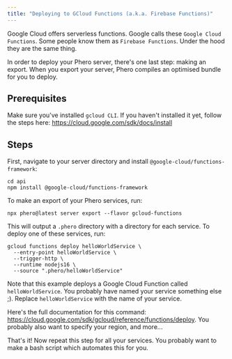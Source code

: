 ```yaml
---
title: "Deploying to GCloud Functions (a.k.a. Firebase Functions)"
---
```


Google Cloud offers serverless functions. Google calls these `Google Cloud Functions`. Some people know them as `Firebase Functions`. Under the hood they are the same thing.

In order to deploy your Phero server, there's one last step: making an export. When you export your server, Phero compiles an optimised bundle for you to deploy.

## Prerequisites

Make sure you've installed `gcloud CLI`. If you haven't installed it yet, follow the steps here: https://cloud.google.com/sdk/docs/install

## Steps

First, navigate to your server directory and install `@google-cloud/functions-framework`:

```
cd api
npm install @google-cloud/functions-framework
```

To make an export of your Phero services, run:

```
npx phero@latest server export --flavor gcloud-functions
```

This will output a `.phero` directory with a directory for each service. To deploy one of these services, run:

```
gcloud functions deploy helloWorldService \
  --entry-point helloWorldService \
  --trigger-http \
  --runtime nodejs16 \
  --source ".phero/helloWorldService"
```

Note that this example deploys a Google Cloud Function called `helloWorldService`. You probably have named your service something else ;). Replace `helloWorldService` with the name of your service.

Here's the full documentation for this command: https://cloud.google.com/sdk/gcloud/reference/functions/deploy. You probably also want to specify your region, and more...

That's it! Now repeat this step for all your services. You probably want to make a bash script which automates this for you.

